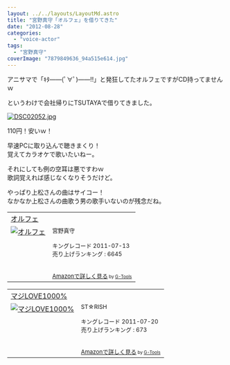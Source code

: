 ```yaml
---
layout: ../../layouts/LayoutMd.astro
title: "宮野真守「オルフェ」を借りてきた"
date: "2012-08-28"
categories: 
  - "voice-actor"
tags: 
  - "宮野真守"
coverImage: "7879849636_94a515e614.jpg"
---
```


アニサマで「ｷﾀ――(ﾟ∀ﾟ)――!!」と発狂してたオルフェですがCD持ってませんｗ

というわけで会社帰りにTSUTAYAで借りてきました。

[![DSC02052.jpg](images/9031585694_a7f9cac7a0.jpg)](http://www.flickr.com/photos/67522130@N08/9031585694/ "DSC02052.jpg")

110円！安いｗ！

早速PCに取り込んで聴きまくり！  
覚えてカラオケで歌いたいねー。

それにしても例の空耳は悪ですわｗ  
歌詞覚えれば感じなくなりそうだけど。

やっぱり上松さんの曲はサイコー！   
なかなか上松さんの曲歌う男の歌手いないのが残念だね。

<table cellpadding="5" border="0"><tbody><tr><td colspan="2"><a href="https://www.amazon.co.jp/exec/obidos/ASIN/B004X3XJ3U/mizuka123-22/" target="_blank">オルフェ</a></td></tr><tr><td valign="top"><a href="https://www.amazon.co.jp/exec/obidos/ASIN/B004X3XJ3U/mizuka123-22/" target="_blank"><img border="0" alt="オルフェ" src="images/51OW4vByayL._SL160_.jpg"></a></td><td valign="top"><font size="-1">宮野真守<br><br>キングレコード 2011-07-13<br>売り上げランキング : 6645<br><br><br><a href="https://www.amazon.co.jp/exec/obidos/ASIN/B004X3XJ3U/mizuka123-22/" target="_blank">Amazonで詳しく見る</a></font><font size="-2"> by <a href="http://www.goodpic.com/mt/aws/index.html">G-Tools</a></font></td></tr></tbody></table>

<table cellpadding="5" border="0"><tbody><tr><td colspan="2"><a href="https://www.amazon.co.jp/exec/obidos/ASIN/B004XES1XC/mizuka123-22/" target="_blank">マジLOVE1000%</a></td></tr><tr><td valign="top"><a href="https://www.amazon.co.jp/exec/obidos/ASIN/B004XES1XC/mizuka123-22/" target="_blank"><img border="0" alt="マジLOVE1000%" src="images/61%2BOQxVZlSL._SL160_.jpg"></a></td><td valign="top"><font size="-1">ST☆RISH<br><br>キングレコード 2011-07-20<br>売り上げランキング : 673<br><br><br><a href="https://www.amazon.co.jp/exec/obidos/ASIN/B004XES1XC/mizuka123-22/" target="_blank">Amazonで詳しく見る</a></font><font size="-2"> by <a href="http://www.goodpic.com/mt/aws/index.html">G-Tools</a></font></td></tr></tbody></table>
